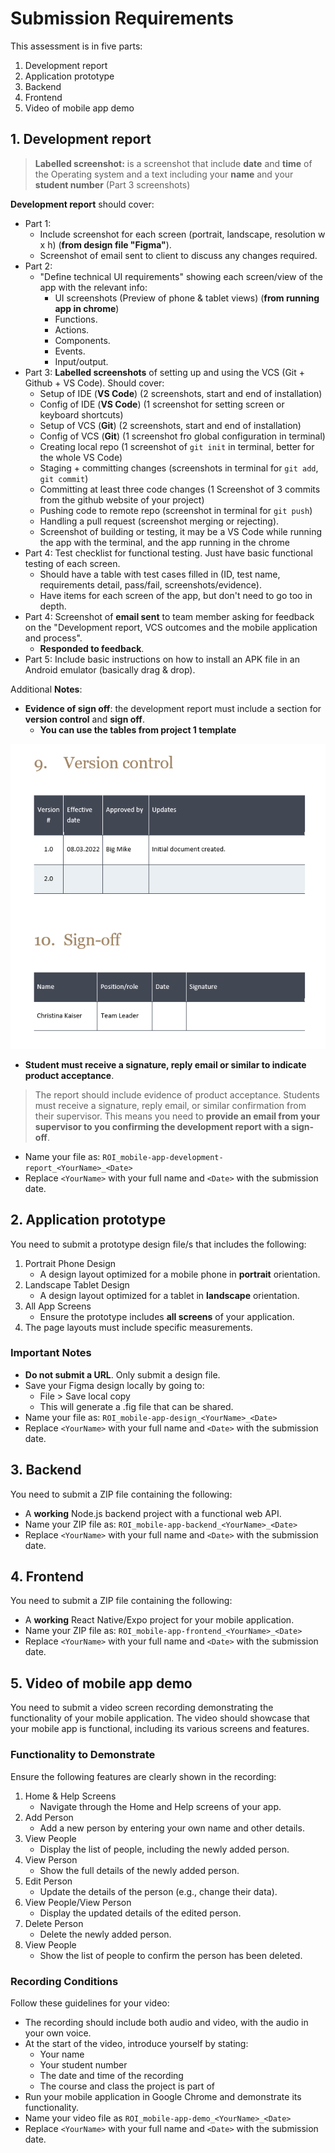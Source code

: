 # Submission Requirements

This assessment is in five parts:

1. Development report
2. Application prototype
3. Backend
4. Frontend
5. Video of mobile app demo

## 1. Development report

> **Labelled screenshot:** is a screenshot that include **date** and **time** of the Operating system and a text including your **name** and your **student number** (Part 3 screenshots)

**Development report** should cover:

- Part 1:
  - Include screenshot for each screen (portrait, landscape, resolution w x h) (**from design file "Figma"**).
  - Screenshot of email sent to client to discuss any changes required.
- Part 2:
  - "Define technical UI requirements" showing each screen/view of the app with the relevant info:
    - UI screenshots (Preview of phone & tablet views) (**from running app in chrome**)
    - Functions.
    - Actions.
    - Components.
    - Events.
    - Input/output.
- Part 3: **Labelled screenshots** of setting up and using the VCS (Git + Github + VS Code). Should cover:
  - Setup of IDE (**VS Code**) (2 screenshots, start and end of installation)
  - Config of IDE (**VS Code**) (1 screenshot for setting screen or keyboard shortcuts)
  - Setup of VCS (**Git**) (2 screenshots, start and end of installation)
  - Config of VCS (**Git**) (1 screenshot fro global configuration in terminal)
  - Creating local repo (1 screenshot of `git init` in terminal, better for the whole VS Code)
  - Staging + committing changes (screenshots in terminal for `git add`, `git commit`)
  - Committing at least three code changes (1 Screenshot of 3 commits from the github website of your project)
  - Pushing code to remote repo (screenshot in terminal for `git push`)
  - Handling a pull request (screenshot merging or rejecting).
  - Screenshot of building or testing, it may be a VS Code while running the app with the terminal, and the app running in the chrome
- Part 4: Test checklist for functional testing. Just have basic functional testing of each screen.
  - Should have a table with test cases filled in (ID, test name, requirements detail, pass/fail, screenshots/evidence).
  - Have items for each screen of the app, but don't need to go too in depth.
- Part 4: Screenshot of **email sent** to team member asking for feedback on the "Development report, VCS outcomes and the mobile application and process".
  - **Responded to feedback**.
- Part 5: Include basic instructions on how to install an APK file in an Android emulator (basically drag & drop).

Additional **Notes**:

- **Evidence of sign off**: the development report must include a section for **version control** and **sign off**.
  - **You can use the tables from project 1 template**

![1](Images/JH_2024-11-30-12-38-14.png)

- **Student must receive a signature, reply email or similar to indicate product acceptance**.

> The report should include evidence of product acceptance. Students must receive a signature, reply email, or similar confirmation from their supervisor. This means you need to **provide an email from your supervisor to you confirming the development report with a sign-off**.

- Name your file as: `ROI_mobile-app-development-report_<YourName>_<Date>`
- Replace `<YourName>` with your full name and `<Date>` with the submission date.

## 2. Application prototype

You need to submit a prototype design file/s that includes the following:

1. Portrait Phone Design
   - A design layout optimized for a mobile phone in **portrait** orientation.
2. Landscape Tablet Design
   - A design layout optimized for a tablet in **landscape** orientation.
3. All App Screens
   - Ensure the prototype includes **all screens** of your application.
4. The page layouts must include specific measurements.

### Important Notes

- **Do not submit a URL**. Only submit a design file.
- Save your Figma design locally by going to:
  - File > Save local copy
  - This will generate a .fig file that can be shared.
- Name your file as: `ROI_mobile-app-design_<YourName>_<Date>`
- Replace `<YourName>` with your full name and `<Date>` with the submission date.

## 3. Backend

You need to submit a ZIP file containing the following:

- A **working** Node.js backend project with a functional web API.
- Name your ZIP file as: `ROI_mobile-app-backend_<YourName>_<Date>`
- Replace `<YourName>` with your full name and `<Date>` with the submission date.

## 4. Frontend

You need to submit a ZIP file containing the following:

- A **working** React Native/Expo project for your mobile application.
- Name your ZIP file as: `ROI_mobile-app-frontend_<YourName>_<Date>`
- Replace `<YourName>` with your full name and `<Date>` with the submission date.

## 5. Video of mobile app demo

You need to submit a video screen recording demonstrating the functionality of your mobile application. The video should showcase that your mobile app is functional, including its various screens and features.

### Functionality to Demonstrate

Ensure the following features are clearly shown in the recording:

1. Home & Help Screens
   - Navigate through the Home and Help screens of your app.
2. Add Person
   - Add a new person by entering your own name and other details.
3. View People
   - Display the list of people, including the newly added person.
4. View Person
   - Show the full details of the newly added person.
5. Edit Person
   - Update the details of the person (e.g., change their data).
6. View People/View Person
   - Display the updated details of the edited person.
7. Delete Person
   - Delete the newly added person.
8. View People
   - Show the list of people to confirm the person has been deleted.

### Recording Conditions

Follow these guidelines for your video:

- The recording should include both audio and video, with the audio in your own voice.
- At the start of the video, introduce yourself by stating:
  - Your name
  - Your student number
  - The date and time of the recording
  - The course and class the project is part of
- Run your mobile application in Google Chrome and demonstrate its functionality.
- Name your video file as `ROI_mobile-app-demo_<YourName>_<Date>`
- Replace `<YourName>` with your full name and `<Date>` with the submission date.
